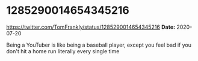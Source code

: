 # 1285290014654345216
https://twitter.com/TomFrankly/status/1285290014654345216
**Date:** 2020-07-20

Being a YouTuber is like being a baseball player, except you feel bad if you don't hit a home run literally every single time

